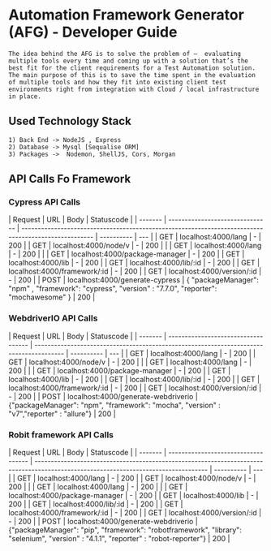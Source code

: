 # Automation Framework Generator (AFG) - Developer Guide

    The idea behind the AFG is to solve the problem of –  evaluating multiple tools every time and coming up with a solution that’s the best fit for the client requirements for a Test Automation solution. The main purpose of this is to save the time spent in the evaluation of multiple tools and how they fit into existing client test environments right from integration with Cloud / local infrastructure in place.

## Used Technology Stack

    1) Back End -> NodeJS , Express
    2) Database -> Mysql [Sequalise ORM]
    3) Packages ->  Nodemon, ShellJS, Cors, Morgan

## API Calls Fo Framework

### Cypress API Calls

| Request | URL                             | Body                                                                                                 | Statuscode |
| ------- | ------------------------------- | ---------------------------------------------------------------------------------------------------- | ---------- | --- |
| GET     | localhost:4000/lang             | -                                                                                                    | 200        |
| GET     | localhost:4000/node/v           | -                                                                                                    | 200        |     |
| GET     | localhost:4000/lang             | -                                                                                                    | 200        |     |
| GET     | localhost:4000/package-manager  | -                                                                                                    | 200        |
| GET     | localhost:4000/lib              | -                                                                                                    | 200        |
| GET     | localhost:4000/lib/:id          | -                                                                                                    | 200        |
| GET     | localhost:4000/framework/:id    | -                                                                                                    | 200        |
| GET     | localhost:4000/version/:id      | -                                                                                                    | 200        |
| POST    | localhost:4000/generate-cypress | { "packageManager": "npm" , "framework": "cypress", "version" : "7.7.0", "reporter": "mochawesome" } | 200        |

### WebdriverIO API Calls

| Request | URL                                 | Body                                                                                    | Statuscode |
| ------- | ----------------------------------- | --------------------------------------------------------------------------------------- | ---------- | --- |
| GET     | localhost:4000/lang                 | -                                                                                       | 200        |
| GET     | localhost:4000/node/v               | -                                                                                       | 200        |     |
| GET     | localhost:4000/lang                 | -                                                                                       | 200        |     |
| GET     | localhost:4000/package-manager      | -                                                                                       | 200        |
| GET     | localhost:4000/lib                  | -                                                                                       | 200        |
| GET     | localhost:4000/lib/:id              | -                                                                                       | 200        |
| GET     | localhost:4000/framework/:id        | -                                                                                       | 200        |
| GET     | localhost:4000/version/:id          | -                                                                                       | 200        |
| POST    | localhost:4000/generate-webdriverio | {"packageManager": "npm", "framework": "mocha", "version" : "v7","reporter" : "allure"} | 200        |

### Robit framework API Calls

| Request | URL                                 | Body                                                                                                                                | Statuscode |
| ------- | ----------------------------------- | ----------------------------------------------------------------------------------------------------------------------------------- | ---------- | --- |
| GET     | localhost:4000/lang                 | -                                                                                                                                   | 200        |
| GET     | localhost:4000/node/v               | -                                                                                                                                   | 200        |     |
| GET     | localhost:4000/lang                 | -                                                                                                                                   | 200        |     |
| GET     | localhost:4000/package-manager      | -                                                                                                                                   | 200        |
| GET     | localhost:4000/lib                  | -                                                                                                                                   | 200        |
| GET     | localhost:4000/lib/:id              | -                                                                                                                                   | 200        |
| GET     | localhost:4000/framework/:id        | -                                                                                                                                   | 200        |
| GET     | localhost:4000/version/:id          | -                                                                                                                                   | 200        |
| POST    | localhost:4000/generate-webdriverio | {"packageManager": "pip", "framework": "robotframework", "library": "selenium", "version" : "4.1.1", "reporter" : "robot-reporter"} | 200        |
